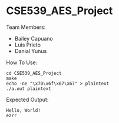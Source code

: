 # CSE539_AES_Project

Team Members:
- Bailey Capuano
- Luis Prieto
- Danial Yunus

How To Use:
```
cd CSE539_AES_Project
make
echo -ne "\x70\x6f\x67\x67" > plaintext    
./a.out plaintext
```

Expected Output:
```
Hello, World!
ezrr
```
